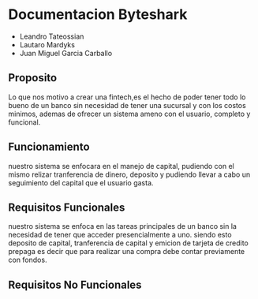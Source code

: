 # Documentacion Byteshark

- Leandro Tateossian
- Lautaro Mardyks
- Juan Miguel Garcia Carballo

## Proposito

Lo que nos motivo a crear una fintech,es el hecho de poder tener todo lo bueno de un banco sin necesidad de tener una sucursal y con los costos minimos, ademas de ofrecer un sistema ameno con el usuario, completo y funcional.

## Funcionamiento

nuestro sistema se enfocara en el manejo de capital, pudiendo con el mismo relizar tranferencia de dinero, deposito y pudiendo llevar a cabo un seguimiento del capital que el usuario gasta.

## Requisitos Funcionales

nuestro sistema se enfoca en las tareas principales de un banco sin la necesidad de tener que acceder presencialmente a uno.
siendo esto deposito de capital, tranferencia de capital y emicion de tarjeta de credito prepaga es decir que para realizar una compra debe contar previamente con fondos.

## Requisitos No Funcionales

